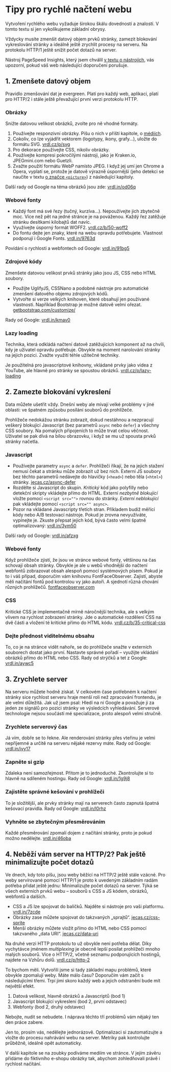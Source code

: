 # Tipy pro rychlé načtení webu

Vytvoření rychlého webu vyžaduje širokou škálu dovedností a znalostí. V tomto textu si jen vykolíkujeme základní obrysy. 

Vždycky musíte zmenšit datový objem prvků stránky, zamezit blokování vykreslování stránky a ideálně ještě zrychlit procesy na serveru. Na protokolu HTTP/1 ještě snížit počet dotazů na server.

Nástroj PageSpeed Insights, který jsem chválil [v textu o nástrojích](rychlost-nastroje.md), vás upozorní, pokud váš web následující doporučení porušuje. 


## 1. Zmenšete datový objem

Pravidlo zmenšování dat je evergreen. Platí pro každý web, aplikaci, platí pro HTTP/2 i stále ještě převažující první verzi protokolu HTTP.

### Obrázky

Snižte datovou velikost obrázků, zvolte pro ně vhodné formáty.
 
1. Používejte responzivní obrázky. Píšu o nich v příští kapitole, o [médiích](responzivni-obrazky.md). 
2. Cokoliv, co lze vyjádřit vektorem (logotypy, ikony, grafy…), uložte do formátu SVG. [vrdl.cz/p/svg](https://www.vzhurudolu.cz/prirucka/svg)
3. Pro dekorace používejte CSS, nikoliv obrázky. 
4. Používejte kompresi pokročilými nástroji, jako je Kraken.io, JPEGmini.com nebo Guetzli. 
5. Zvažte použití formátu WebP namísto JPEG. I když jej umí jen Chrome a Opera, vyplatí se, protože je datově výrazně úspornější (jeho detekci se naučíte v textu [o značce `<picture>`](picture.md)) z následující kapitoly.

Další rady od Google na téma obrázků jsou zde: [vrdl.in/od06q](https://developers.google.com/web/fundamentals/performance/optimizing-content-efficiency/image-optimization)

### Webové fonty

- Každý font má své řezy (tučný, kurzíva…). Nepoužívejte jich zbytečně moc. Více než pět na jedné stránce je na pováženou. Každý řez zatěžuje stránku desítkami kilobajtů dat navíc. 
- Využívejte úsporný formát WOFF2. [vrdl.cz/b/50-woff2](https://www.vzhurudolu.cz/blog/50-woff2) 
- Do fontu dejte jen znaky, které na webu opravdu potřebujete. Vlastnost podporují i Google Fonts. [vrdl.in/9763d](https://developers.google.com/fonts/docs/getting_started#specifying_script_subsets)

Povídání o rychlosti a webfontech od Google: [vrdl.in/91bg5](https://developers.google.com/web/fundamentals/performance/optimizing-content-efficiency/webfont-optimization)

### Zdrojové kódy 

Zmenšete datovou velikost prvků stránky jako jsou JS, CSS nebo HTML soubory. 

- Použijte UglifyJS, CSSNano a podobné nástroje pro automatické zmenšení datového objemu zdrojových kódů. 
- Vytvořte si verze velkých knihoven, které obsahují jen používané vlastnosti. Například Bootstrap je možné datově velmi ořezat. [getbootstrap.com/customize/](http://getbootstrap.com/customize/)

Rady od Google: [vrdl.in/kmav0](https://developers.google.com/speed/docs/insights/MinifyResources)


### Lazy loading

Technika, která odkládá načtení datově zatěžujících komponent až na chvíli, kdy je uživatel opravdu potřebuje. Obvykle na moment narolování stránky na jejich pozici. Zvažte využití téhle užitečné techniky. 

Je použitelná pro javascriptové knihovny, vkládané prvky jako videa z YouTube, ale hlavně pro stránky se spoustou obrázků. [vrdl.cz/p/lazy-loading](https://www.vzhurudolu.cz/prirucka/lazy-loading)


## 2. Zamezte blokování vykreslení

Data můžete ušetřit vždy. Dnešní weby ale mívají velké problémy v jiné oblasti: ve špatném způsobu posílání souborů do prohlížeče. 

Prohlížeče nedokážou stránku zobrazit, dokud nestáhnou a nezpracují veškerý blokující Javascript (bez parametrů `async` nebo `defer`) a všechny CSS soubory. Na pomalých připojeních to může trvat celou věčnost. Uživatel se pak dívá na bílou obrazovku, i když se mu už spousta prvků stránky načetla.

### Javascript

- Používejte parametry `async` a `defer`. Prohlížeči říkají, že na jejich stažení nemusí čekat a stránku může zobrazit už bez nich. Externí JS soubory bez těchto parametrů nedávejte do hlavičky (`<head>`) nebo těla (`<html>`) stránky. [jecas.cz/async-defer](http://jecas.cz/async-defer)
- Rozdělte si Javascript do skupin. *Kritický* kód jako polyfilly nebo detekční skripty vkládejte přímo do HTML. Externí *nezbytně blokující* vložte pomocí `<script src="">` rovnou do stránky. *Externí neblokující* pak vkládejte pomocí `<script src="" async>`.
- Pozor na vkládané Javascripty třetích stran. Příkladem budiž měřící kódy nebo A/B testovací nástroje. Pokud je zrovna nevyužíváte, vypínejte je. Zkuste přepsat jejich kód, bývá často velmi špatně optimalizovaný: [vrdl.in/3ym50](https://www.souki.cz/jak-si-zabit-eshop-mericim-kodem)

Další rady od Google: [vrdl.in/afzxg](https://developers.google.com/speed/docs/insights/BlockingJS)

### Webové fonty

Když prohlížeče zjistí, že jsou ve stránce webové fonty, většinou na čas schovají obsah stránky. Obvykle je ale u webů vhodnější do načtení webfontů zobrazovat obsah alespoň pomocí systémových písem. Pokud je to i váš případ, doporučím vám knihovnu FontFaceObserver. Zajistí, abyste měli načítání fontů pod kontrolou vy jako autoři. A sjednotí různá chování různých prohlížečů. [fontfaceobserver.com](https://fontfaceobserver.com/)

### CSS

Kritické CSS je implementačně mírně náročnější technika, ale s velkým vlivem na rychlost zobrazení stránky. Jde o automatické rozdělení CSS na dvě části a vložení té kritické přímo do HTML kódu. [vrdl.cz/b/35-critical-css](https://www.vzhurudolu.cz/blog/35-critical-css)

### Dejte přednost viditelnému obsahu

To, co je na stránce vidět nahoře, se do prohlížeče snažte v externích souborech dostat jako první. Nastavte správné pořadí – využijte vkládání obrázků přímo do HTML nebo CSS. Rady od strýčků a tet z Google: [vrdl.in/aywc5](https://developers.google.com/speed/docs/insights/PrioritizeVisibleContent)


## 3. Zrychlete server

Na serveru můžete hodně získat. V celkovém čase potřebném k načtení stránky sice rychlost serveru hraje menší roli než zpracování frontendu, je ale velmi důležitá. Jak už jsem psal: Hledí na ni Google a považuje ji za jeden ze signálů pro pozici stránky ve výsledcích vyhledávání. Serverové technologie nejsou součástí mé specializace, proto alespoň velmi stručně.

### Zrychlete serverový čas

Já vím, dobře se to řekne. Ale renderování stránky přes vteřinu je velmi nepříjemné a určitě na serveru nějaké rezervy máte. Rady od Google: [vrdl.in/ivy17](https://developers.google.com/speed/docs/insights/Server)

### Zapněte si gzip

Zdaleka není samozřejmost. Přitom je to jednoduché. Zkontrolujte si to hlavně na sdíleném hostingu. Rady od Google: [vrdl.in/1g9j8](https://developers.google.com/speed/docs/insights/EnableCompression)

### Zajistěte správné kešování v prohlížeči

To je složitější, ale prvky stránky mají na serverech často zapnutá špatná kešovací pravidla. Rady od Google: [vrdl.in/l0rhz](https://developers.google.com/speed/docs/insights/LeverageBrowserCaching)

### Vyhněte se zbytečným přesměrováním

Každé přesměrování zpomalí dojem z načítání stránky, proto je pokud možno nedělejte. [vrdl.in/46oba](https://developers.google.com/speed/docs/insights/AvoidRedirects)


## 4. Neběží vám server na HTTP/2? Pak ještě minimalizujte počet dotazů

Ve dnech, kdy toto píšu, jsou weby běžící na HTTP/2 ještě stále vzácné. Pro weby servírované pomocí HTTP/1 je proto k uvedeným základním radám potřeba přidat ještě jednu: Minimalizujte počet dotazů na server. Týká se všech externích prvků webu – souborů s CSS a JS kódem, obrázků, webfontů a dalších.

- CSS a JS lze spojovat do balíčků. Najděte si nástroje pro vaši platformu. [vrdl.in/7zcde](https://www.google.com/search?q=css+js+concat)
- Obrázky zase můžete spojovat do takzvaných „sprajtů“. [jecas.cz/css-sprite](http://jecas.cz/css-sprite)
- Menší obrázky můžete vložit přímo do HTML nebo CSS pomocí takzvaného „data URI“. [jecas.cz/data-uri](http://jecas.cz/data-uri)

Na druhé verzi HTTP protokolu to už obvykle není potřeba dělat. Díky vychytávce jménem *multiplexing* je obecně lepší posílat prohlížeči mnoho malých souborů. Více o HTTP/2, včetně seznamu podporujících hostingů, najdete na Vzhůru dolů. [vrdl.cz/p/http-2](https://www.vzhurudolu.cz/prirucka/http-2)

To bychom měli. Vytvořili jsme si tady základní mapu problémů, které obvykle zpomalují weby. Máte málo času? Doporučím vám začít s následujícími třemi. Trpí jimi skoro každý web a jejich odstranění bude mít největší efekt.

1. Datová velikost, hlavně obrázků a Javascriptů (bod 1)
2. Javascript blokující vykreslení (bod 2, první odstavec)
3. Webfonty (bod 2, druhý odstavec)

Nebojte, nudit se nebudete. I náprava těchto tří problémů vám nějaký ten den práce zabere. 


Jen to, prosím vás, nedělejte jednorázově. Optimalizaci si zautomatizujte a vložte do procesu nahrávání webu na server. Metriky pak kontrolujte průběžně, ideálně opět automaticky.

<div class="web-only" markdown="1">
V další kapitole se na zoubky podíváme mediím ve stránce. V jejím závěru přidáme do fiktivního e-shopu obrázky tak, abychom zohledňovali právě i rychlost načítání.
</div>
